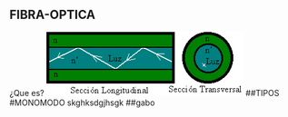 ## FIBRA-OPTICA

¿Que es?
![fibra](/imagenes/fibra.png "fibra")
##TIPOS
#MONOMODO
skghksdgjhsgk
##gabo

